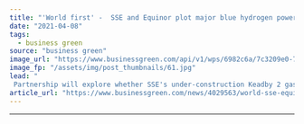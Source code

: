```yaml
---
title: "'World first' -  SSE and Equinor plot major blue hydrogen power plant in Scunthorpe"
date: "2021-04-08"
tags: 
  - business green
source: "business green"
image_url: "https://www.businessgreen.com/api/v1/wps/6982c6a/7c3209e0-795d-4a20-9090-f8737f13c97e/6/keadby-3-visualistation-185x114.jpg"
image_fp: "/assets/img/post_thumbnails/61.jpg"
lead: "
 Partnership will explore whether SSE's under-construction Keadby 2 gas-fired power station could be ‘progressively decarbonised’ through hydrogen blending ..."
article_url: "https://www.businessgreen.com/news/4029563/world-sse-equinor-plot-major-blue-hydrogen-power-plant-scunthorpe"
---
```


---
